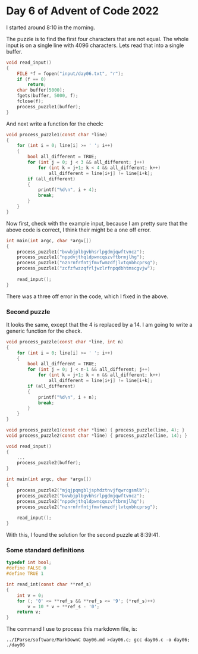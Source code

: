 # Day 6 of Advent of Code 2022

I started around 8:10 in the morning.

The puzzle is to find the first four characters that are not equal.
The whole input is on a single line with 4096 characters. Lets read
that into a single buffer.
```c
void read_input()
{
    FILE *f = fopen("input/day06.txt", "r");
    if (f == 0)
        return;
    char buffer[5000];
    fgets(buffer, 5000, f);
    fclose(f);
    process_puzzle1(buffer);
}
```

And next write a function for the check:
```c
void process_puzzle1(const char *line)
{
    for (int i = 0; line[i] >= ' '; i++)
    {
        bool all_different = TRUE;
        for (int j = 0; j < 3 && all_different; j++)
            for (int k = j+1; k < 4 && all_different; k++)
                all_different = line[i+j] != line[i+k];
        if (all_different)
        {
            printf("%d\n", i + 4);
            break;
        }
    }
}
```

Now first, check with the example input, because I am pretty sure
that the above code is correct, I think their might be a one off
error.
```c
int main(int argc, char *argv[])
{
    process_puzzle1("bvwbjplbgvbhsrlpgdmjqwftvncz");
    process_puzzle1("nppdvjthqldpwncqszvftbrmjlhg");
    process_puzzle1("nznrnfrfntjfmvfwmzdfjlvtqnbhcprsg");
    process_puzzle1("zcfzfwzzqfrljwzlrfnpqdbhtmscgvjw");
    
    read_input();
}
```
There was a three off error in the code, which I fixed in the above.

### Second puzzle

It looks the same, except that the 4 is replaced by a 14. I am
going to write a generic function for the check.
```c
void process_puzzle(const char *line, int n)
{
    for (int i = 0; line[i] >= ' '; i++)
    {
        bool all_different = TRUE;
        for (int j = 0; j < n-1 && all_different; j++)
            for (int k = j+1; k < n && all_different; k++)
                all_different = line[i+j] != line[i+k];
        if (all_different)
        {
            printf("%d\n", i + n);
            break;
        }
    }
}

void process_puzzle1(const char *line) { process_puzzle(line, 4); }
void process_puzzle2(const char *line) { process_puzzle(line, 14); }

void read_input()
{
    ...
    process_puzzle2(buffer);
}

int main(int argc, char *argv[])
{
    process_puzzle2("mjqjpqmgbljsphdztnvjfqwrcgsmlb");
    process_puzzle2("bvwbjplbgvbhsrlpgdmjqwftvncz");
    process_puzzle2("nppdvjthqldpwncqszvftbrmjlhg");
    process_puzzle2("nznrnfrfntjfmvfwmzdfjlvtqnbhcprsg");
    
    read_input();
}
```
With this, I found the solution for the second puzzle at 8:39:41.

### Some standard definitions

```c
typedef int bool;
#define FALSE 0
#define TRUE 1

int read_int(const char **ref_s)
{
    int v = 0;
    for (; '0' <= **ref_s && **ref_s <= '9'; (*ref_s)++)
        v = 10 * v + **ref_s - '0';
    return v;
}
```

The command I use to process this markdown file, is:
```
../IParse/software/MarkDownC Day06.md >day06.c; gcc day06.c -o day06; ./day06
```
